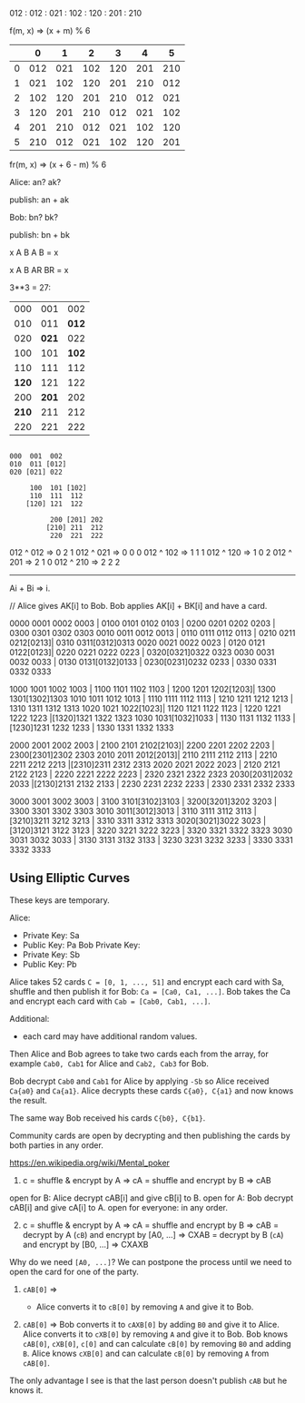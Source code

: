012 : 012
    : 021
    : 102
    : 120
    : 201
    : 210

f(m, x) => (x + m) % 6

| |  0|  1|  2|  3|  4|  5|
|-|---|---|---|---|---|---|
|0|012|021|102|120|201|210|
|1|021|102|120|201|210|012|
|2|102|120|201|210|012|021|
|3|120|201|210|012|021|102|
|4|201|210|012|021|102|120|
|5|210|012|021|102|120|201|

fr(m, x) => (x + 6 - m) % 6

Alice: an? ak?

publish: an + ak

Bob: bn? bk?

publish: bn + bk

x A B A B = x

x A B AR BR = x


3**3 = 27:

|        |       |       |
|--------|-------|-------|
|  000   |  001  |  002  |
|  010   |  011  |**012**|
|  020   |**021**|  022  |
|  100   |  101  |**102**|
|  110   |  111  |  112  |
|**120** |  121  |  122  |
|  200   |**201**|  202  |
|**210** |  211  |  212  |
|  220   |  221  |  222  |


```

000  001  002
010  011 [012]
020 [021] 022

     100  101 [102]
     110  111  112
    [120] 121  122

          200 [201] 202
         [210] 211  212
          220  221  222
```

012 ^ 012 => 0 2 1
012 ^ 021 => 0 0 0
012 ^ 102 => 1 1 1
012 ^ 120 => 1 0 2
012 ^ 201 => 2 1 0
012 ^ 210 => 2 2 2

----

Ai + Bi => i.

// Alice gives AK[i] to Bob. Bob applies AK[i] + BK[i] and have a card.

0000 0001 0002 0003 | 0100 0101 0102 0103 | 0200 0201 0202 0203 | 0300 0301 0302 0303
0010 0011 0012 0013 | 0110 0111 0112 0113 | 0210 0211 0212[0213]| 0310 0311[0312]0313
0020 0021 0022 0023 | 0120 0121 0122[0123]| 0220 0221 0222 0223 | 0320[0321]0322 0323
0030 0031 0032 0033 | 0130 0131[0132]0133 | 0230[0231]0232 0233 | 0330 0331 0332 0333

1000 1001 1002 1003 | 1100 1101 1102 1103 | 1200 1201 1202[1203]| 1300 1301[1302]1303
1010 1011 1012 1013 | 1110 1111 1112 1113 | 1210 1211 1212 1213 | 1310 1311 1312 1313
1020 1021 1022[1023]| 1120 1121 1122 1123 | 1220 1221 1222 1223 |[1320]1321 1322 1323
1030 1031[1032]1033 | 1130 1131 1132 1133 |[1230]1231 1232 1233 | 1330 1331 1332 1333

2000 2001 2002 2003 | 2100 2101 2102[2103]| 2200 2201 2202 2203 | 2300[2301]2302 2303
2010 2011 2012[2013]| 2110 2111 2112 2113 | 2210 2211 2212 2213 |[2310]2311 2312 2313
2020 2021 2022 2023 | 2120 2121 2122 2123 | 2220 2221 2222 2223 | 2320 2321 2322 2323
2030[2031]2032 2033 |[2130]2131 2132 2133 | 2230 2231 2232 2233 | 2330 2331 2332 2333

3000 3001 3002 3003 | 3100 3101[3102]3103 | 3200[3201]3202 3203 | 3300 3301 3302 3303
3010 3011[3012]3013 | 3110 3111 3112 3113 |[3210]3211 3212 3213 | 3310 3311 3312 3313
3020[3021]3022 3023 |[3120]3121 3122 3123 | 3220 3221 3222 3223 | 3320 3321 3322 3323
3030 3031 3032 3033 | 3130 3131 3132 3133 | 3230 3231 3232 3233 | 3330 3331 3332 3333

## Using Elliptic Curves

These keys are temporary.

Alice:
- Private Key: Sa
- Public Key: Pa
Bob Private Key:
- Private Key: Sb
- Public Key: Pb

Alice takes 52 cards `C = [0, 1, ..., 51]` and encrypt each card with Sa, shuffle and then publish it for Bob: `Ca = [Ca0, Ca1, ...]`.
Bob takes the Ca and encrypt each card with `Cab = [Cab0, Cab1, ...]`.

Additional:
- each card may have additional random values.

Then Alice and Bob agrees to take two cards each from the array, for example `Cab0, Cab1` for Alice and `Cab2, Cab3` for Bob.

Bob decrypt `Cab0` and `Cab1` for Alice by applying `-Sb` so Alice received `Ca{a0}` and `Ca{a1}`.
Alice decrypts these cards `C{a0}, C{a1}` and now knows the result.

The same way Bob received his cards `C{b0}, C{b1}`.

Community cards are open by decrypting and then publishing the cards by both parties in any order.

https://en.wikipedia.org/wiki/Mental_poker

1. c = shuffle & encrypt by A => cA
  = shuffle and encrypt by B => cAB

  open for B: Alice decrypt cAB[i] and give cB[i] to B.
  open for A: Bob decrypt cAB[i] and give cA[i] to A.
  open for everyone: in any order.

2. c = shuffle & encrypt by A   => cA
  = shuffle and encrypt by B => cAB
  = decrypt by A (`cB`) and encrypt by [A0, ...] => CXAB
  = decrypt by B (`cA`) and encrypt by [B0, ...] => CXAXB

Why do we need `[A0, ...]`? We can postpone the process until we need to open the card for one of the party.

1. `cAB[0]` =>
    - Alice converts it to `cB[0]` by removing `A` and give it to Bob.

2. `cAB[0]` =>
    Bob converts it to `cAXB[0]` by adding `B0` and give it to Alice.
    Alice converts it to `cXB[0]` by removing `A` and give it to Bob.
        Bob knows `cAB[0]`, `cXB[0]`, `c[0]` and can calculate `cB[0]` by removing `B0` and adding `B`.
        Alice knows `cXB[0]` and can calculate `cB[0]` by removing `A` from `cAB[0]`.

The only advantage I see is that the last person doesn't publish `cAB` but he knows it.
